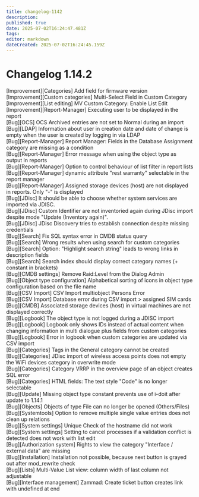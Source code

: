 ```yaml
---
title: changelog-1142
description: 
published: true
date: 2025-07-02T16:24:47.481Z
tags: 
editor: markdown
dateCreated: 2025-07-02T16:24:45.159Z
---
```


# Changelog 1.14.2
<!-- cSpell:disable -->
<!-- markdownlint-disable MD052 -->
[Improvement][Categories] Add field for firmware version<br>
[Improvement][Custom categories] Multi-Select Field in Custom Category<br>
[Improvement][List editing] MV Custom Category: Enable List Edit<br>
[Improvement][Report-Manager] Executing user to be displayed in the report<br>
[Bug][OCS] OCS Archived entries are not set to Normal during an import<br>
[Bug][LDAP] Information about user in creation date and date of change is empty when the user is created by logging in via LDAP<br>
[Bug][Report-Manager] Report Manager: Fields in the Database Assignment category are missing as a condition<br>
[Bug][Report-Manager] Error message when using the object type as output in reports<br>
[Bug][Report-Manager] Option to control behaviour of list filter in report lists<br>
[Bug][Report-Manager] dynamic attribute "rest warranty" selectable in the report manager<br>
[Bug][Report-Manager] Assigned storage devices (host) are not displayed in reports. Only "-" is displayed<br>
[Bug][JDisc] It should be able to choose whether system services are imported via JDISC.<br>
[Bug][JDisc] Custom Identifier are not inventoried again during JDisc import despite mode "Update (Inventory again)".<br>
[Bug][JDisc] JDisc Discovery tries to establish connection despite missing credentials<br>
[Bug][Search] Fix SQL syntax error in CMDB status query<br>
[Bug][Search] Wrong results when using search for custom categories<br>
[Bug][Search] Option: "Highlight search string" leads to wrong links in description fields<br>
[Bug][Search] Search index should display correct category names (+ constant in brackets)<br>
[Bug][CMDB settings] Remove Raid:Level from the Dialog Admin<br>
[Bug][Object type configuration] Alphabetical sorting of icons in object type configuration based on the file name<br>
[Bug][CSV Import] CSV Import multiobject Persons Error<br>
[Bug][CSV Import] Database error during CSV import > assigned SIM cards<br>
[Bug][CMDB] Associated storage devices (host) in virtual machines are not displayed correctly<br>
[Bug][Logbook] The object type is not logged during a JDISC import<br>
[Bug][Logbook] Logbook only shows IDs instead of actual content when changing information in multi dialogue plus fields from custom categories<br>
[Bug][Logbook] Error in logbook when custom categories are updated via CSV import<br>
[Bug][Categories] Tags in the General category cannot be created<br>
[Bug][Categories] JDisc import of wireless access points does not empty the WiFi devices category in overwrite mode<br>
[Bug][Categories] Category VRRP in the overview page of an object creates SQL error<br>
[Bug][Categories] HTML fields: The text style "Code" is no longer selectable<br>
[Bug][Update] Missing object type constant prevents use of i-doit after update to 1.14.1<br>
[Bug][Objects] Objects of type File can no longer be opened (Others/Files)<br>
[Bug][Systemtools] Option to remove multiple single value entries does not clean up relations<br>
[Bug][System settings] Unique Check of the hostname did not work<br>
[Bug][System settings] Setting to cancel processes if a validation conflict is detected does not work with list edit<br>
[Bug][Authorization system] Rights to view the category "Interface / external data" are missing<br>
[Bug][Installation] Installation not possible, because next button is grayed out after mod_rewrite check<br>
[Bug][Lists] Multi-Value List view: column width of last column not adjustable<br>
[Bug][Interface management] Zammad: Create ticket button creates link with undefined at end<br>
